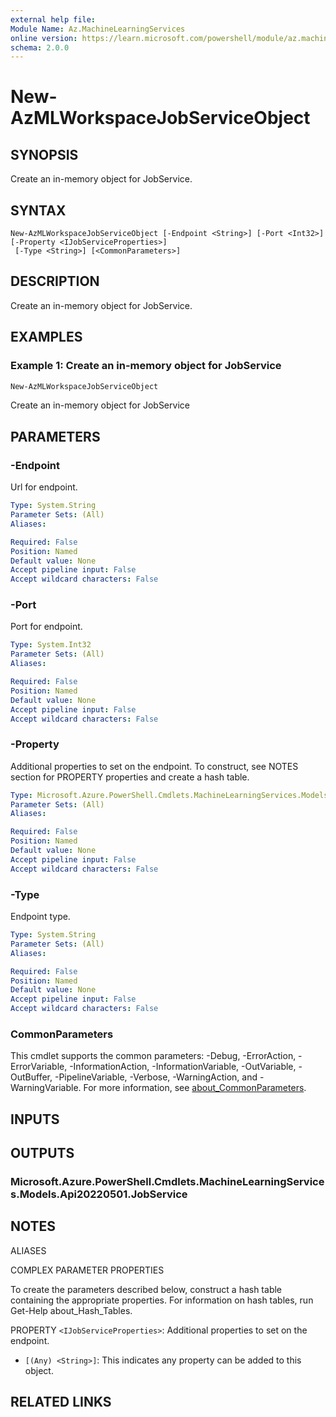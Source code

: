 ```yaml
---
external help file:
Module Name: Az.MachineLearningServices
online version: https://learn.microsoft.com/powershell/module/az.machinelearningservices/new-azmlworkspacejobserviceobject
schema: 2.0.0
---
```


# New-AzMLWorkspaceJobServiceObject

## SYNOPSIS
Create an in-memory object for JobService.

## SYNTAX

```
New-AzMLWorkspaceJobServiceObject [-Endpoint <String>] [-Port <Int32>] [-Property <IJobServiceProperties>]
 [-Type <String>] [<CommonParameters>]
```

## DESCRIPTION
Create an in-memory object for JobService.

## EXAMPLES

### Example 1: Create an in-memory object for JobService
```powershell
New-AzMLWorkspaceJobServiceObject
```

Create an in-memory object for JobService

## PARAMETERS

### -Endpoint
Url for endpoint.

```yaml
Type: System.String
Parameter Sets: (All)
Aliases:

Required: False
Position: Named
Default value: None
Accept pipeline input: False
Accept wildcard characters: False
```

### -Port
Port for endpoint.

```yaml
Type: System.Int32
Parameter Sets: (All)
Aliases:

Required: False
Position: Named
Default value: None
Accept pipeline input: False
Accept wildcard characters: False
```

### -Property
Additional properties to set on the endpoint.
To construct, see NOTES section for PROPERTY properties and create a hash table.

```yaml
Type: Microsoft.Azure.PowerShell.Cmdlets.MachineLearningServices.Models.Api20220501.IJobServiceProperties
Parameter Sets: (All)
Aliases:

Required: False
Position: Named
Default value: None
Accept pipeline input: False
Accept wildcard characters: False
```

### -Type
Endpoint type.

```yaml
Type: System.String
Parameter Sets: (All)
Aliases:

Required: False
Position: Named
Default value: None
Accept pipeline input: False
Accept wildcard characters: False
```

### CommonParameters
This cmdlet supports the common parameters: -Debug, -ErrorAction, -ErrorVariable, -InformationAction, -InformationVariable, -OutVariable, -OutBuffer, -PipelineVariable, -Verbose, -WarningAction, and -WarningVariable. For more information, see [about_CommonParameters](http://go.microsoft.com/fwlink/?LinkID=113216).

## INPUTS

## OUTPUTS

### Microsoft.Azure.PowerShell.Cmdlets.MachineLearningServices.Models.Api20220501.JobService

## NOTES

ALIASES

COMPLEX PARAMETER PROPERTIES

To create the parameters described below, construct a hash table containing the appropriate properties. For information on hash tables, run Get-Help about_Hash_Tables.


PROPERTY `<IJobServiceProperties>`: Additional properties to set on the endpoint.
  - `[(Any) <String>]`: This indicates any property can be added to this object.

## RELATED LINKS


